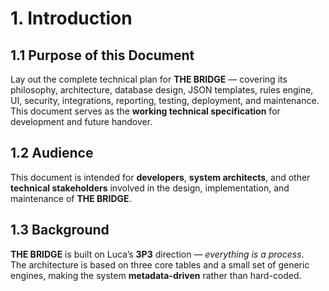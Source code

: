 # 1. Introduction

## 1.1 Purpose of this Document
Lay out the complete technical plan for **THE BRIDGE** — covering its philosophy, architecture, database design, JSON templates, rules engine, UI, security, integrations, reporting, testing, deployment, and maintenance.  
This document serves as the **working technical specification** for development and future handover.

## 1.2 Audience
This document is intended for **developers**, **system architects**, and other **technical stakeholders** involved in the design, implementation, and maintenance of **THE BRIDGE**.

## 1.3 Background
**THE BRIDGE** is built on Luca’s **3P3** direction — *everything is a process*.  
The architecture is based on three core tables and a small set of generic engines, making the system **metadata-driven** rather than hard-coded.
